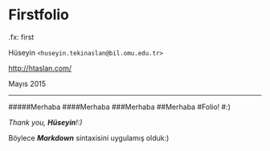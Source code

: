 #   Firstfolio

.fx: first

Hüseyin `<huseyin.tekinaslan@bil.omu.edu.tr>`

http://htaslan.com/

Mayıs 2015

---

#####Merhaba
####Merhaba
###Merhaba
##Merhaba
#Folio!
#:)

_Thank you, **Hüseyin**!:)_

Böylece **_Markdown_** sintaxisini uygulamış olduk:)
